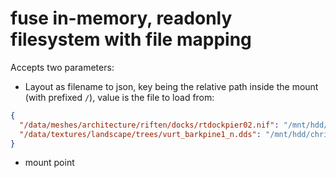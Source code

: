 # fuse in-memory, readonly filesystem with file mapping

Accepts two parameters:
* Layout as filename to json, key being the relative path inside the mount (with prefixed `/`), value is the file to load from:
```JSON
{
  "/data/meshes/architecture/riften/docks/rtdockpier02.nif": "/mnt/hdd/christian/skyrim_se/smim_lc/data/meshes/architecture/riften/docks/rtdockpier02.nif",
  "/data/textures/landscape/trees/vurt_barkpine1_n.dds": "/mnt/hdd/christian/skyrim_se/flora_lc/data/textures/landscape/trees/vurt_barkpine1_n.dds"
}
```
* mount point
